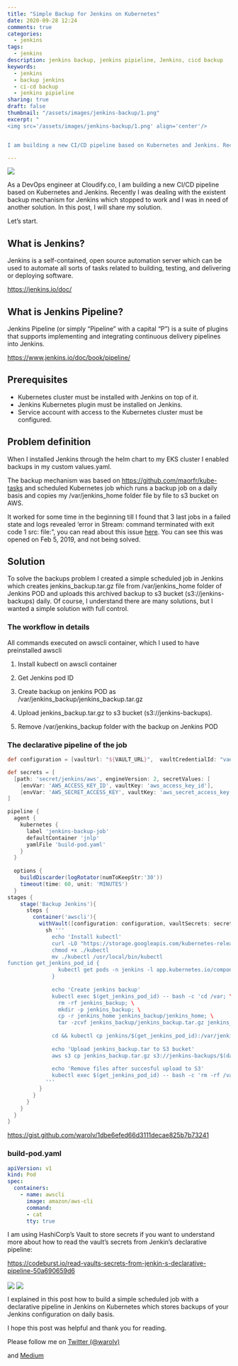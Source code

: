 ```yaml
---
title: "Simple Backup for Jenkins on Kubernetes"
date: 2020-09-28 12:24
comments: true
categories:
  - jenkins
tags:
  - jenkins
description: jenkins backup, jenkins pipieline, Jenkins, cicd backup
keywords: 
  - jenkins
  - backup jenkins
  - ci-cd backup
  - jenkins pipieline
sharing: true
draft: false
thumbnail: "/assets/images/jenkins-backup/1.png"
excerpt: "
<img src='/assets/images/jenkins-backup/1.png' align='center'/>  


I am building a new CI/CD pipeline based on Kubernetes and Jenkins. Recently I was dealing with the existent backup mechanism for Jenkins which stopped to work and I was in need of another solution. In this post, I will share my solution."

---
```


<img src="/assets/images/jenkins-backup/1.png" align="center"/> 

As a DevOps engineer at Cloudify.co, I am building a new CI/CD pipeline based on Kubernetes and Jenkins. Recently I was dealing with the existent backup mechanism for Jenkins which stopped to work and I was in need of another solution. In this post, I will share my solution.

Let’s start.

## What is Jenkins?

Jenkins is a self-contained, open source automation server which can be used to automate all sorts of tasks related to building, testing, and delivering or deploying software.

https://jenkins.io/doc/

## What is Jenkins Pipeline?

Jenkins Pipeline (or simply “Pipeline” with a capital “P”) is a suite of plugins that supports implementing and integrating continuous delivery pipelines into Jenkins.

https://www.jenkins.io/doc/book/pipeline/

## Prerequisites

* Kubernetes cluster must be installed with Jenkins on top of it.
* Jenkins Kubernetes plugin must be installed on Jenkins.
* Service account with access to the Kubernetes cluster must be configured.

## Problem definition

When I installed Jenkins through the helm chart to my EKS cluster I enabled backups in my custom values.yaml.

The backup mechanism was based on https://github.com/maorfr/kube-tasks and scheduled Kubernetes job which runs a backup job on a daily basis and copies my /var/jenkins_home folder file by file to s3 bucket on AWS.

It worked for some time in the beginning till I found that 3 last jobs in a failed state and logs revealed ‘error in Stream: command terminated with exit code 1 src: file:”, you can read about this issue [here](https://github.com/nuvo/kube-tasks/issues/2). You can see this was opened on Feb 5, 2019, and not being solved.

## Solution

To solve the backups problem I created a simple scheduled job in Jenkins
which creates jenkins_backup.tar.gz file from /var/jenkins_home folder of Jenkins POD and uploads this archived backup to s3 bucket (s3://jenkins-backups) daily. Of course, I understand there are many solutions, but I wanted a simple solution with full control.

### The workflow in details

All commands executed on awscli container, which I used to have preinstalled awscli

1. Install kubectl on awscli container

2. Get Jenkins pod ID

3. Create backup on jenkins POD as /var/jenkins_backup/jenkins_backup.tar.gz

4. Upload jenkins_backup.tar.gz to s3 bucket (s3://jenkins-backups).

5. Remove /var/jenkins_backup folder with the backup on Jenkins POD

### The declarative pipeline of the job

``` groovy
def configuration = [vaultUrl: "${VAULT_URL}",  vaultCredentialId: "vault-app-role", engineVersion: 2]

def secrets = [
  [path: 'secret/jenkins/aws', engineVersion: 2, secretValues: [
    [envVar: 'AWS_ACCESS_KEY_ID', vaultKey: 'aws_access_key_id'],
    [envVar: 'AWS_SECRET_ACCESS_KEY', vaultKey: 'aws_secret_access_key']]],
]

pipeline {
  agent {
    kubernetes {
      label 'jenkins-backup-job'
      defaultContainer 'jnlp'
      yamlFile 'build-pod.yaml'
    }
  }
  
  options {
    buildDiscarder(logRotator(numToKeepStr:'30'))
    timeout(time: 60, unit: 'MINUTES')
  }
stages {
    stage('Backup Jenkins'){
      steps {
        container('awscli'){
          withVault([configuration: configuration, vaultSecrets: secrets]){
            sh '''
              echo 'Install kubectl'
              curl -LO "https://storage.googleapis.com/kubernetes-release/release/\$(curl -s https://storage.googleapis.com/kubernetes-release/release/stable.txt)/bin/linux/amd64/kubectl"
              chmod +x ./kubectl
              mv ./kubectl /usr/local/bin/kubectl
function get_jenkins_pod_id {
                kubectl get pods -n jenkins -l app.kubernetes.io/component=jenkins-master -o custom-columns=PodName:.metadata.name | grep jenkins-
              }
  
              echo 'Create jenkins backup'
              kubectl exec $(get_jenkins_pod_id) -- bash -c 'cd /var; \
                rm -rf jenkins_backup; \
                mkdir -p jenkins_backup; \ 
                cp -r jenkins_home jenkins_backup/jenkins_home; \
                tar -zcvf jenkins_backup/jenkins_backup.tar.gz jenkins_backup/jenkins_home'
              
              cd && kubectl cp jenkins/$(get_jenkins_pod_id):/var/jenkins_backup/jenkins_backup.tar.gz jenkins_backup.tar.gz
              
              echo 'Upload jenkins_backup.tar to S3 bucket'
              aws s3 cp jenkins_backup.tar.gz s3://jenkins-backups/$(date +%Y%m%d%H%M)/jenkins_backup.tar.gz
              
              echo 'Remove files after succesful upload to S3'
              kubectl exec $(get_jenkins_pod_id) -- bash -c 'rm -rf /var/jenkins_backup'
            '''
          }
        }
      }
    }
  }
}
```

https://gist.github.com/warolv/1dbe6efed66d3111decae825b7b73241

### build-pod.yaml

``` yaml
apiVersion: v1
kind: Pod
spec:
  containers:
    - name: awscli
      image: amazon/aws-cli
      command:
      - cat
      tty: true
```

I am using HashiCorp’s Vault to store secrets if you want to understand more about how to read the vault’s secrets from Jenkin’s declarative pipeline:

https://codeburst.io/read-vaults-secrets-from-jenkin-s-declarative-pipeline-50a690659d6

<img src="/assets/images/jenkins-backup/2.png" align="center"/> 

<img src="/assets/images/jenkins-backup/3.png" align="center"/> 

I explained in this post how to build a simple scheduled job with a declarative pipeline in Jenkins on Kubernetes which stores backups of your Jenkins configuration on daily basis.

I hope this post was helpful and thank you for reading.

Please follow me on [Twitter (@warolv)](https://twitter.com/warolv)

and [Medium](https://medium.com/@warolv)